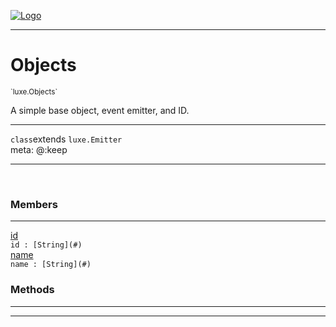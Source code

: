 
[![Logo](../../images/logo.png)](../../api/index.html)

---



<h1>Objects</h1>
<small>`luxe.Objects`</small>

A simple base object, event emitter, and ID.

---

`class`extends <code><span>luxe.Emitter</span></code>
<span class="meta">
<br/>meta: @:keep
</span>


---


&nbsp;
&nbsp;






<h3>Members</h3> <hr/><span class="member apipage">
                <a name="id"><a class="lift" href="#id">id</a></a><div class="clear"></div>
                <code class="signature apipage">id : [String](#)</code><br/></span>
            <span class="small_desc_flat"></span><span class="member apipage">
                <a name="name"><a class="lift" href="#name">name</a></a><div class="clear"></div>
                <code class="signature apipage">name : [String](#)</code><br/></span>
            <span class="small_desc_flat"></span>





<h3>Methods</h3> <hr/>






---

&nbsp;
&nbsp;
&nbsp;
&nbsp;